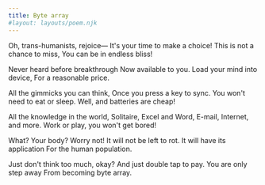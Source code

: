 ```yaml
---
title: Byte array
#layout: layouts/poem.njk
---
```


Oh, trans-humanists, rejoice—
It's your time to make a choice!
This is not a chance to miss,
You can be in endless bliss!

Never heard before breakthrough
Now available to you.
Load your mind into device,
For a reasonable price.

All the gimmicks you can think,
Once you press a key to sync.
You won't need to eat or sleep.
Well, and batteries are cheap!

All the knowledge in the world,
Solitaire, Excel and Word,
E-mail, Internet, and more.
Work or play, you won't get bored!

What? Your body? Worry not!
It will not be left to rot.
It will have its application
For the human population.

Just don't think too much, okay?
And just double tap to pay.
You are only step away
From becoming byte array.
